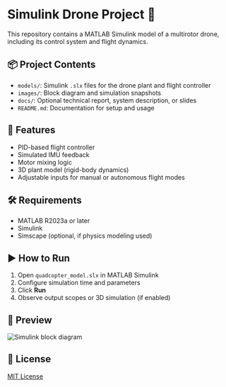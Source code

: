 # Simulink Drone Project 🚁

This repository contains a MATLAB Simulink model of a multirotor drone, including its control system and flight dynamics.

## 📦 Project Contents

- `models/`: Simulink `.slx` files for the drone plant and flight controller
- `images/`: Block diagram and simulation snapshots
- `docs/`: Optional technical report, system description, or slides
- `README.md`: Documentation for setup and usage

## 🧠 Features

- PID-based flight controller
- Simulated IMU feedback
- Motor mixing logic
- 3D plant model (rigid-body dynamics)
- Adjustable inputs for manual or autonomous flight modes

## 🛠 Requirements

- MATLAB R2023a or later
- Simulink
- Simscape (optional, if physics modeling used)

## ▶️ How to Run

1. Open `quadcopter_model.slx` in MATLAB Simulink
2. Configure simulation time and parameters
3. Click **Run**
4. Observe output scopes or 3D simulation (if enabled)

## 📸 Preview

![Simulink block diagram](images/simulink_block_diagram.png)

## 📜 License

[MIT License](LICENSE)
